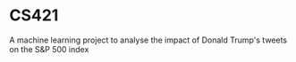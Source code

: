 # CS421
A machine learning project to analyse the impact of Donald Trump's tweets on the S&amp;P 500 index
